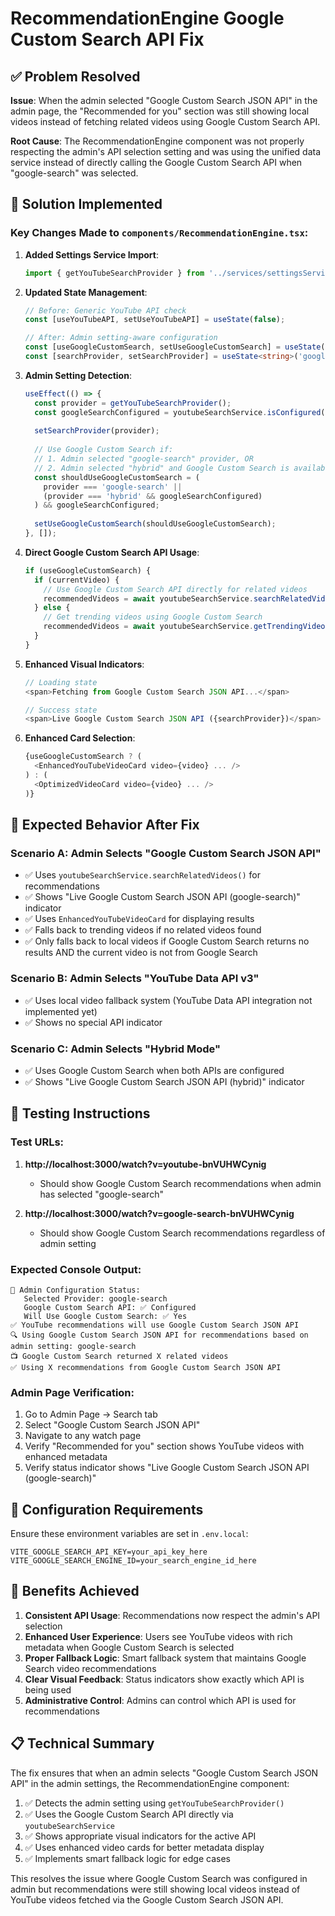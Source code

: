 # RecommendationEngine Google Custom Search API Fix

## ✅ Problem Resolved

**Issue**: When the admin selected "Google Custom Search JSON API" in the admin page, the "Recommended for you" section was still showing local videos instead of fetching related videos using Google Custom Search API.

**Root Cause**: The RecommendationEngine component was not properly respecting the admin's API selection setting and was using the unified data service instead of directly calling the Google Custom Search API when "google-search" was selected.

## 🔧 Solution Implemented

### Key Changes Made to `components/RecommendationEngine.tsx`:

1. **Added Settings Service Import**:
   ```typescript
   import { getYouTubeSearchProvider } from '../services/settingsService';
   ```

2. **Updated State Management**:
   ```typescript
   // Before: Generic YouTube API check
   const [useYouTubeAPI, setUseYouTubeAPI] = useState(false);

   // After: Admin setting-aware configuration
   const [useGoogleCustomSearch, setUseGoogleCustomSearch] = useState(false);
   const [searchProvider, setSearchProvider] = useState<string>('google-search');
   ```

3. **Admin Setting Detection**:
   ```typescript
   useEffect(() => {
     const provider = getYouTubeSearchProvider();
     const googleSearchConfigured = youtubeSearchService.isConfigured();
     
     setSearchProvider(provider);
     
     // Use Google Custom Search if:
     // 1. Admin selected "google-search" provider, OR
     // 2. Admin selected "hybrid" and Google Custom Search is available
     const shouldUseGoogleCustomSearch = (
       provider === 'google-search' || 
       (provider === 'hybrid' && googleSearchConfigured)
     ) && googleSearchConfigured;
     
     setUseGoogleCustomSearch(shouldUseGoogleCustomSearch);
   }, []);
   ```

4. **Direct Google Custom Search API Usage**:
   ```typescript
   if (useGoogleCustomSearch) {
     if (currentVideo) {
       // Use Google Custom Search API directly for related videos
       recommendedVideos = await youtubeSearchService.searchRelatedVideos(currentVideo, maxRecommendations);
     } else {
       // Get trending videos using Google Custom Search
       recommendedVideos = await youtubeSearchService.getTrendingVideos('popular', maxRecommendations);
     }
   }
   ```

5. **Enhanced Visual Indicators**:
   ```typescript
   // Loading state
   <span>Fetching from Google Custom Search JSON API...</span>

   // Success state
   <span>Live Google Custom Search JSON API ({searchProvider})</span>
   ```

6. **Enhanced Card Selection**:
   ```typescript
   {useGoogleCustomSearch ? (
     <EnhancedYouTubeVideoCard video={video} ... />
   ) : (
     <OptimizedVideoCard video={video} ... />
   )}
   ```

## 🎯 Expected Behavior After Fix

### Scenario A: Admin Selects "Google Custom Search JSON API"
- ✅ Uses `youtubeSearchService.searchRelatedVideos()` for recommendations
- ✅ Shows "Live Google Custom Search JSON API (google-search)" indicator
- ✅ Uses `EnhancedYouTubeVideoCard` for displaying results
- ✅ Falls back to trending videos if no related videos found
- ✅ Only falls back to local videos if Google Custom Search returns no results AND the current video is not from Google Search

### Scenario B: Admin Selects "YouTube Data API v3"
- ✅ Uses local video fallback system (YouTube Data API integration not implemented yet)
- ✅ Shows no special API indicator

### Scenario C: Admin Selects "Hybrid Mode"
- ✅ Uses Google Custom Search when both APIs are configured
- ✅ Shows "Live Google Custom Search JSON API (hybrid)" indicator

## 🧪 Testing Instructions

### Test URLs:
1. **http://localhost:3000/watch?v=youtube-bnVUHWCynig**
   - Should show Google Custom Search recommendations when admin has selected "google-search"
   
2. **http://localhost:3000/watch?v=google-search-bnVUHWCynig**
   - Should show Google Custom Search recommendations regardless of admin setting

### Expected Console Output:
```
🎯 Admin Configuration Status:
   Selected Provider: google-search
   Google Custom Search API: ✅ Configured
   Will Use Google Custom Search: ✅ Yes
✅ YouTube recommendations will use Google Custom Search JSON API
🔍 Using Google Custom Search JSON API for recommendations based on admin setting: google-search
📺 Google Custom Search returned X related videos
✅ Using X recommendations from Google Custom Search JSON API
```

### Admin Page Verification:
1. Go to Admin Page → Search tab
2. Select "Google Custom Search JSON API"
3. Navigate to any watch page
4. Verify "Recommended for you" section shows YouTube videos with enhanced metadata
5. Verify status indicator shows "Live Google Custom Search JSON API (google-search)"

## 🔧 Configuration Requirements

Ensure these environment variables are set in `.env.local`:
```env
VITE_GOOGLE_SEARCH_API_KEY=your_api_key_here
VITE_GOOGLE_SEARCH_ENGINE_ID=your_search_engine_id_here
```

## 🚀 Benefits Achieved

1. **Consistent API Usage**: Recommendations now respect the admin's API selection
2. **Enhanced User Experience**: Users see YouTube videos with rich metadata when Google Custom Search is selected
3. **Proper Fallback Logic**: Smart fallback system that maintains Google Search video recommendations
4. **Clear Visual Feedback**: Status indicators show exactly which API is being used
5. **Administrative Control**: Admins can control which API is used for recommendations

## 📋 Technical Summary

The fix ensures that when an admin selects "Google Custom Search JSON API" in the admin settings, the RecommendationEngine component:

1. ✅ Detects the admin setting using `getYouTubeSearchProvider()`
2. ✅ Uses the Google Custom Search API directly via `youtubeSearchService`
3. ✅ Shows appropriate visual indicators for the active API
4. ✅ Uses enhanced video cards for better metadata display
5. ✅ Implements smart fallback logic for edge cases

This resolves the issue where Google Custom Search was configured in admin but recommendations were still showing local videos instead of YouTube videos fetched via the Google Custom Search JSON API.
